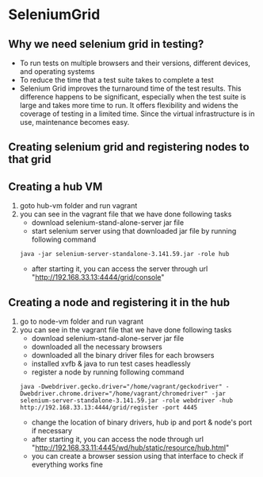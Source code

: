 # SeleniumGrid

## Why we need selenium grid in testing?
* To run tests on multiple browsers and their versions, different devices, and operating systems
* To reduce the time that a test suite takes to complete a test
* Selenium Grid improves the turnaround time of the test results. This difference happens to be significant, especially when the test suite is large and takes more time to run. It offers flexibility and widens the coverage of testing in a limited time. Since the virtual infrastructure is in use, maintenance becomes easy.

## Creating selenium grid and registering nodes to that grid
## Creating a hub VM
1. goto hub-vm folder and run vagrant
2. you can see in the vagrant file that we have done following tasks
    * download selenium-stand-alone-server jar file
    * start selenium server using that downloaded jar file by running following command
    ```
    java -jar selenium-server-standalone-3.141.59.jar -role hub
    ```
    * after starting it, you can access the server through url "http://192.168.33.13:4444/grid/console"
    
## Creating a node and registering it in the hub
1. go to node-vm folder and run vagrant
2. you can see in the vagrant file that we have done following tasks
    * download selenium-stand-alone-server jar file
    * downloaded all the necessary browsers
    * downloaded all the binary driver files for each browsers
    * installed xvfb & java to run test cases headlessly
    * register a node by running following command
    ```
    java -Dwebdriver.gecko.driver="/home/vagrant/geckodriver" -Dwebdriver.chrome.driver="/home/vagrant/chromedriver" -jar selenium-server-standalone-3.141.59.jar -role webdriver -hub http://192.168.33.13:4444/grid/register -port 4445
    ```
    * change the location of binary drivers, hub ip and port & node's port if necessary
    * after starting it, you can access the node through url "http://192.168.33.11:4445/wd/hub/static/resource/hub.html"
    * you can create a browser session using that interface to check if everything works fine
